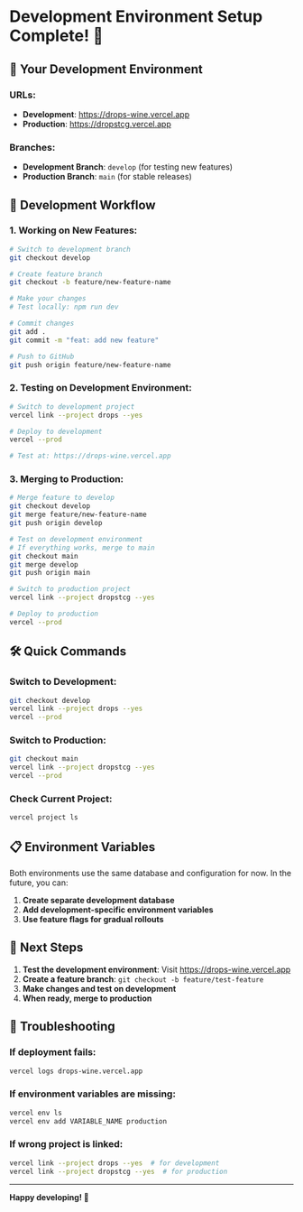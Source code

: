 # Development Environment Setup Complete! 🎉

## 🚀 **Your Development Environment**

### **URLs:**
- **Development**: https://drops-wine.vercel.app
- **Production**: https://dropstcg.vercel.app

### **Branches:**
- **Development Branch**: `develop` (for testing new features)
- **Production Branch**: `main` (for stable releases)

## 🔄 **Development Workflow**

### **1. Working on New Features:**
```bash
# Switch to development branch
git checkout develop

# Create feature branch
git checkout -b feature/new-feature-name

# Make your changes
# Test locally: npm run dev

# Commit changes
git add .
git commit -m "feat: add new feature"

# Push to GitHub
git push origin feature/new-feature-name
```

### **2. Testing on Development Environment:**
```bash
# Switch to development project
vercel link --project drops --yes

# Deploy to development
vercel --prod

# Test at: https://drops-wine.vercel.app
```

### **3. Merging to Production:**
```bash
# Merge feature to develop
git checkout develop
git merge feature/new-feature-name
git push origin develop

# Test on development environment
# If everything works, merge to main
git checkout main
git merge develop
git push origin main

# Switch to production project
vercel link --project dropstcg --yes

# Deploy to production
vercel --prod
```

## 🛠 **Quick Commands**

### **Switch to Development:**
```bash
git checkout develop
vercel link --project drops --yes
vercel --prod
```

### **Switch to Production:**
```bash
git checkout main
vercel link --project dropstcg --yes
vercel --prod
```

### **Check Current Project:**
```bash
vercel project ls
```

## 📋 **Environment Variables**

Both environments use the same database and configuration for now. In the future, you can:

1. **Create separate development database**
2. **Add development-specific environment variables**
3. **Use feature flags for gradual rollouts**

## 🎯 **Next Steps**

1. **Test the development environment**: Visit https://drops-wine.vercel.app
2. **Create a feature branch**: `git checkout -b feature/test-feature`
3. **Make changes and test on development**
4. **When ready, merge to production**

## 🔧 **Troubleshooting**

### **If deployment fails:**
```bash
vercel logs drops-wine.vercel.app
```

### **If environment variables are missing:**
```bash
vercel env ls
vercel env add VARIABLE_NAME production
```

### **If wrong project is linked:**
```bash
vercel link --project drops --yes  # for development
vercel link --project dropstcg --yes  # for production
```

---

**Happy developing! 🚀**

